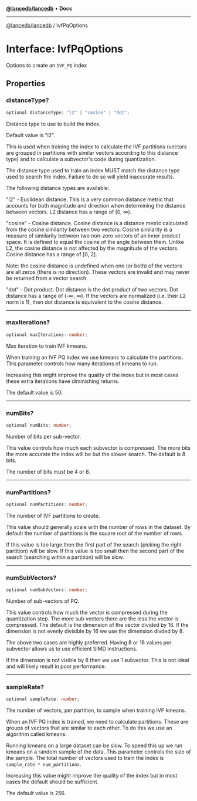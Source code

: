 [**@lancedb/lancedb**](../README.md) • **Docs**

***

[@lancedb/lancedb](../globals.md) / IvfPqOptions

# Interface: IvfPqOptions

Options to create an `IVF_PQ` index

## Properties

### distanceType?

```ts
optional distanceType: "l2" | "cosine" | "dot";
```

Distance type to use to build the index.

Default value is "l2".

This is used when training the index to calculate the IVF partitions
(vectors are grouped in partitions with similar vectors according to this
distance type) and to calculate a subvector's code during quantization.

The distance type used to train an index MUST match the distance type used
to search the index.  Failure to do so will yield inaccurate results.

The following distance types are available:

"l2" - Euclidean distance. This is a very common distance metric that
accounts for both magnitude and direction when determining the distance
between vectors. L2 distance has a range of [0, ∞).

"cosine" - Cosine distance.  Cosine distance is a distance metric
calculated from the cosine similarity between two vectors. Cosine
similarity is a measure of similarity between two non-zero vectors of an
inner product space. It is defined to equal the cosine of the angle
between them.  Unlike L2, the cosine distance is not affected by the
magnitude of the vectors.  Cosine distance has a range of [0, 2].

Note: the cosine distance is undefined when one (or both) of the vectors
are all zeros (there is no direction).  These vectors are invalid and may
never be returned from a vector search.

"dot" - Dot product. Dot distance is the dot product of two vectors. Dot
distance has a range of (-∞, ∞). If the vectors are normalized (i.e. their
L2 norm is 1), then dot distance is equivalent to the cosine distance.

***

### maxIterations?

```ts
optional maxIterations: number;
```

Max iteration to train IVF kmeans.

When training an IVF PQ index we use kmeans to calculate the partitions.  This parameter
controls how many iterations of kmeans to run.

Increasing this might improve the quality of the index but in most cases these extra
iterations have diminishing returns.

The default value is 50.

***

### numBits?

```ts
optional numBits: number;
```

Number of bits per sub-vector.

This value controls how much each subvector is compressed.  The more bits the more
accurate the index will be but the slower search.  The default is 8 bits.

The number of bits must be 4 or 8.

***

### numPartitions?

```ts
optional numPartitions: number;
```

The number of IVF partitions to create.

This value should generally scale with the number of rows in the dataset.
By default the number of partitions is the square root of the number of
rows.

If this value is too large then the first part of the search (picking the
right partition) will be slow.  If this value is too small then the second
part of the search (searching within a partition) will be slow.

***

### numSubVectors?

```ts
optional numSubVectors: number;
```

Number of sub-vectors of PQ.

This value controls how much the vector is compressed during the quantization step.
The more sub vectors there are the less the vector is compressed.  The default is
the dimension of the vector divided by 16.  If the dimension is not evenly divisible
by 16 we use the dimension divded by 8.

The above two cases are highly preferred.  Having 8 or 16 values per subvector allows
us to use efficient SIMD instructions.

If the dimension is not visible by 8 then we use 1 subvector.  This is not ideal and
will likely result in poor performance.

***

### sampleRate?

```ts
optional sampleRate: number;
```

The number of vectors, per partition, to sample when training IVF kmeans.

When an IVF PQ index is trained, we need to calculate partitions.  These are groups
of vectors that are similar to each other.  To do this we use an algorithm called kmeans.

Running kmeans on a large dataset can be slow.  To speed this up we run kmeans on a
random sample of the data.  This parameter controls the size of the sample.  The total
number of vectors used to train the index is `sample_rate * num_partitions`.

Increasing this value might improve the quality of the index but in most cases the
default should be sufficient.

The default value is 256.
